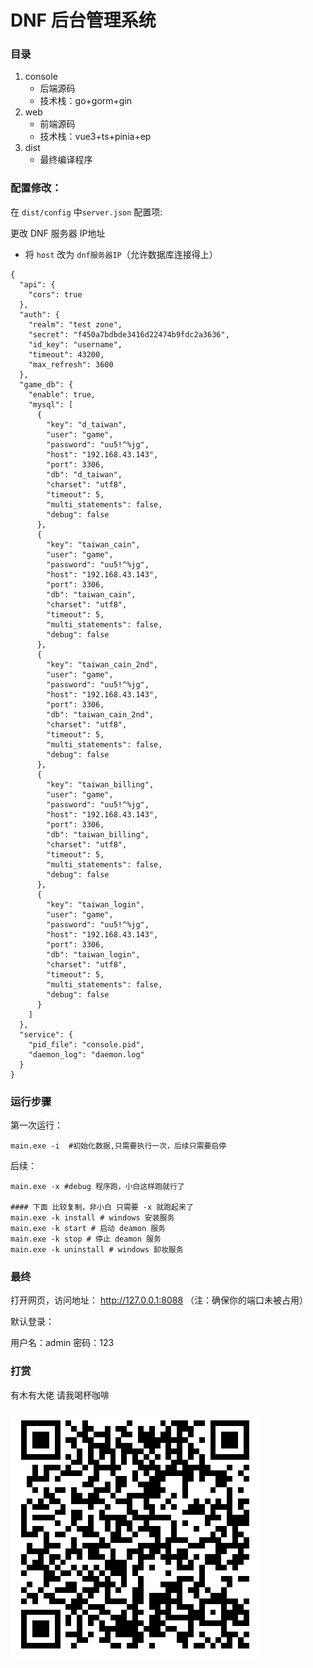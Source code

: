 # DNF 后台管理系统

### 目录

1. console 
   - 后端源码
   - 技术栈：go+gorm+gin
2. web
   - 前端源码
   - 技术栈：vue3+ts+pinia+ep
3. dist
   - 最终编译程序


### 配置修改：

在 `dist/config` 中`server.json` 配置项:

更改 DNF 服务器 IP地址
- 将 `host` 改为 `dnf服务器IP`（允许数据库连接得上）



```shell
{
  "api": {
    "cors": true
  },
  "auth": {
    "realm": "test zone",
    "secret": "f450a7bdbde3416d22474b9fdc2a3636",
    "id_key": "username",
    "timeout": 43200,
    "max_refresh": 3600
  },
  "game_db": {
    "enable": true,
    "mysql": [
      {
        "key": "d_taiwan",
        "user": "game",
        "password": "uu5!^%jg",
        "host": "192.168.43.143",
        "port": 3306,
        "db": "d_taiwan",
        "charset": "utf8",
        "timeout": 5,
        "multi_statements": false,
        "debug": false
      },
      {
        "key": "taiwan_cain",
        "user": "game",
        "password": "uu5!^%jg",
        "host": "192.168.43.143",
        "port": 3306,
        "db": "taiwan_cain",
        "charset": "utf8",
        "timeout": 5,
        "multi_statements": false,
        "debug": false
      },
      {
        "key": "taiwan_cain_2nd",
        "user": "game",
        "password": "uu5!^%jg",
        "host": "192.168.43.143",
        "port": 3306,
        "db": "taiwan_cain_2nd",
        "charset": "utf8",
        "timeout": 5,
        "multi_statements": false,
        "debug": false
      },
      {
        "key": "taiwan_billing",
        "user": "game",
        "password": "uu5!^%jg",
        "host": "192.168.43.143",
        "port": 3306,
        "db": "taiwan_billing",
        "charset": "utf8",
        "timeout": 5,
        "multi_statements": false,
        "debug": false
      },
      {
        "key": "taiwan_login",
        "user": "game",
        "password": "uu5!^%jg",
        "host": "192.168.43.143",
        "port": 3306,
        "db": "taiwan_login",
        "charset": "utf8",
        "timeout": 5,
        "multi_statements": false,
        "debug": false
      }
    ]
  },
  "service": {
    "pid_file": "console.pid",
    "daemon_log": "daemon.log"
  }
}
```

### 运行步骤

第一次运行：

```shell
main.exe -i  #初始化数据,只需要执行一次，后续只需要启停
```



后续：

```shell
main.exe -x #debug 程序跑，小白这样跑就行了

#### 下面 比较复制，非小白 只需要 -x 就跑起来了
main.exe -k install # windows 安装服务
main.exe -k start # 启动 deamon 服务
main.exe -k stop # 停止 deamon 服务
main.exe -k uninstall # windows 卸妆服务
```







### 最终

打开网页，访问地址： http://127.0.0.1:8088  （注：确保你的端口未被占用）

默认登录：

用户名：admin
密码：123



### 打赏

有木有大佬 请我喝杯咖啡

![](./wxp.png)
